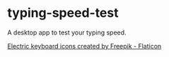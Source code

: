 # typing-speed-test
A desktop app to test your typing speed.

<a href="https://www.flaticon.com/free-icons/electric-keyboard" title="electric keyboard icons">Electric keyboard icons created by Freepik - Flaticon</a>
